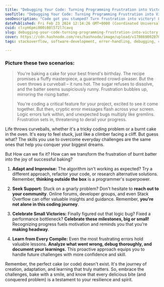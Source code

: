 ```yaml
---
title: "Debugging Your Code: Turning Programming Frustration into Victory"
seoTitle: "Debugging Your Code: Turning Programming Frustration into Victory"
seoDescription: "Code got you stumped? Turn frustration into victory! Learn debugging tips, celebrate small wins, & conquer challenges like a coding rockstar. Read & conquer"
datePublished: Fri Feb 23 2024 12:14:26 GMT+0000 (Coordinated Universal Time)
cuid: clsym6pmi000i08l572l7cavq
slug: debugging-your-code-turning-programming-frustration-into-victory
cover: https://cdn.hashnode.com/res/hashnode/image/upload/v1708690028709/b2bf8a22-1e88-4195-ac60-b29b3178a4be.jpeg
tags: stackoverflow, software-development, error-handling, debugging, coding, motivation, bugs-and-errors, personal-development, challenges, resilience

---
```


### Picture these two scenarios:

> You're baking a cake for your best friend's birthday. The recipe promises a fluffy masterpiece, a guaranteed crowd-pleaser. But the oven throws a curveball – it runs hot. The sugar refuses to dissolve, and the batter seems suspiciously runny. Frustration bubbles up, mirroring the rising batter.
> 
> You're coding a critical feature for your project, excited to see it come together. But then, cryptic error messages flash across your screen. Logic errors lurk within, and unexpected bugs multiply like gremlins. Frustration sets in, threatening to derail your progress.

Life throws curveballs, whether it's a tricky coding problem or a burnt cake in the oven. It's easy to feel stuck, just like a climber facing a cliff. But guess what? The skills you use to overcome everyday challenges are the same ones that help you conquer your biggest dreams.

But How can we fix it? How can we transform the frustration of burnt batter into the joy of successful baking?

1. **Adapt and Improvise:** The algorithm isn't working as expected? Try a different approach, refactor your code, or research alternative solutions. Remember, **thinking outside the box** is a programmer's superpower.
    
2. **Seek Support:** Stuck on a gnarly problem? Don't hesitate to **reach out to your community**. Online forums, developer groups, and even Stack Overflow can offer valuable insights and guidance. Remember, **you're not alone in this coding journey**.
    
3. **Celebrate Small Victories:** Finally figured out that logic bug? Fixed a performance bottleneck? **Celebrate these milestones, big or small!** Recognizing progress fuels motivation and reminds you that you're **making headway**.
    
4. **Learn from Every Compile:** Even the most frustrating errors hold valuable lessons. **Analyze what went wrong, debug thoroughly, and document your learnings.** This proactive approach equips you to handle future challenges with more confidence and skill.
    

Remember, the perfect cake (or code) doesn't exist. It's the journey of creation, adaptation, and learning that truly matters. So, embrace the challenges, bake with a smile, and know that every delicious bite (and conquered problem) is a testament to your resilience and spirit.